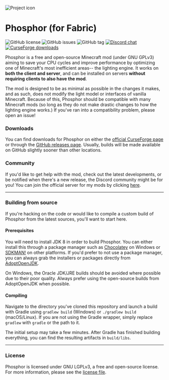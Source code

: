 ![Project icon](https://git-assets.jellysquid.me/hotlink-ok/phosphor/icon-rounded-128px.png)

# Phosphor (for Fabric)
![GitHub license](https://img.shields.io/github/license/jellysquid3/phosphor-fabric.svg)
![GitHub issues](https://img.shields.io/github/issues/jellysquid3/phosphor-fabric.svg)
![GitHub tag](https://img.shields.io/github/tag/jellysquid3/phosphor-fabric.svg)
[![Discord chat](https://img.shields.io/badge/chat%20on-discord-7289DA)](https://jellysquid.me/discord)
[![CurseForge downloads](http://cf.way2muchnoise.eu/full_372124_downloads.svg)](https://www.curseforge.com/minecraft/mc-mods/phosphor)

Phosphor is a free and open-source Minecraft mod (under GNU GPLv3) aiming to save your CPU cycles and improve performance by optimizing one of Minecraft's most inefficient areas-- the lighting engine.
It works on **both the client and server**, and can be installed on servers **without requiring clients to also have the mod**.

The mod is designed to be as minimal as possible in the changes it makes, and as such, does not modify the light model or interfaces of vanilla Minecraft. Because of this, Phosphor should be compatible
with many Minecraft mods (so long as they do not make drastic changes to how the lighting engine works.) If you've ran into a compatibility problem, please open an issue!

### Downloads

You can find downloads for Phosphor on either the [official CurseForge page](https://www.curseforge.com/minecraft/mc-mods/Phosphor)
or through the [GitHub releases page](https://github.com/jellysquid3/Phosphor-fabric/releases). Usually, builds will be
made available on GitHub slightly sooner than other locations.

### Community

If you'd like to get help with the mod, check out the latest developments, or be notified when there's a new release,
the Discord community might be for you! You can join the official server for my mods by clicking
[here](https://jellysquid.me/discord).

---

### Building from source

If you're hacking on the code or would like to compile a custom build of Phosphor from the latest sources, you'll want
to start here.

#### Prerequisites

You will need to install JDK 8 in order to build Phosphor. You can either install this through a package manager such as
[Chocolatey](https://chocolatey.org/) on Windows or [SDKMAN!](https://sdkman.io/) on other platforms. If you'd prefer to
not use a package manager, you can always grab the installers or packages directly from
[AdoptOpenJDK](https://adoptopenjdk.net/).

On Windows, the Oracle JDK/JRE builds should be avoided where possible due to their poor quality. Always prefer using
the open-source builds from AdoptOpenJDK when possible.

#### Compiling

Navigate to the directory you've cloned this repository and launch a build with Gradle using `gradlew build` (Windows)
or `./gradlew build` (macOS/Linux). If you are not using the Gradle wrapper, simply replace `gradlew` with `gradle`
or the path to it.

The initial setup may take a few minutes. After Gradle has finished building everything, you can find the resulting
artifacts in `build/libs`.

---

### License

Phosphor is licensed under GNU LGPLv3, a free and open-source license. For more information, please see the [license file](https://github.com/jellysquid3/phosphor-fabric/blob/1.16.x/dev/LICENSE.txt).
